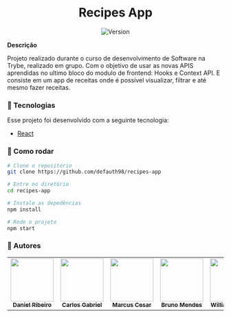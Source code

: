 <h1 align="center">Recipes App</h1>
<p align="center">
  <img alt="Version" src="https://img.shields.io/badge/version-0.1.0-blue.svg?cacheSeconds=2592000" />
</p>

**Descrição**

Projeto realizado durante o curso de desenvolvimento de Software na Trybe, realizado em grupo. Com o objetivo de usar as novas APIS aprendidas no ultimo bloco do modulo de frontend: Hooks e Context API. E consiste em um app de receitas onde é possível visualizar, filtrar e até mesmo fazer receitas.

### :nut_and_bolt: Tecnologias

Esse projeto foi desenvolvido com a seguinte tecnologia:

- [React][reactjs]

[reactjs]: https://reactjs.org

### :thinking: Como rodar

```bash
# Clone o repositório
git clone https://github.com/defauth98/recipes-app

# Entre no diretório
cd recipes-app

# Instale as depedências
npm install

# Rode o projeto
npm start
```

### :bust_in_silhouette: Autores

<table>
  <tr>
    <td align="center">
      <a href="https://github.com/defauth98">
        <img src="https://avatars.githubusercontent.com/u/52966246?v=4" width="100px;" alt=""/>
        <br />
          <sub>
            <b>Daniel Ribeiro</b>
          </sub>
      </a>
    </td>
    <td align="center">
      <a href="https://github.com/carlosgabrielcampo">
        <img src="https://avatars.githubusercontent.com/u/28167638?v=4" width="100px;" alt=""/>
        <br />
          <sub>
            <b>Carlos Gabriel</b>
          </sub>
      </a>
    </td>
    <td align="center">
      <a href="https://github.com/Marcuscps19">
        <img src="https://avatars.githubusercontent.com/u/48933426?v=4" width="100px;" alt=""/>
        <br />
          <sub>
            <b>Marcus Cesar</b>
          </sub>
      </a>
    </td>
    <td align="center">
      <a href="https://github.com/bruno-s-mendes">
        <img src="https://avatars.githubusercontent.com/u/78617162?v=4" width="100px;" alt=""/>
        <br />
          <sub>
            <b>Bruno Mendes</b>
          </sub>
      </a>
    </td>
    <td align="center">
      <a href="https://github.com/Wwillers">
        <img src="https://avatars.githubusercontent.com/u/49210525?v=4" width="100px;" alt=""/>
        <br />
          <sub>
            <b>William Willers</b>
          </sub>
      </a>
    </td>
  </tr>
</table>
